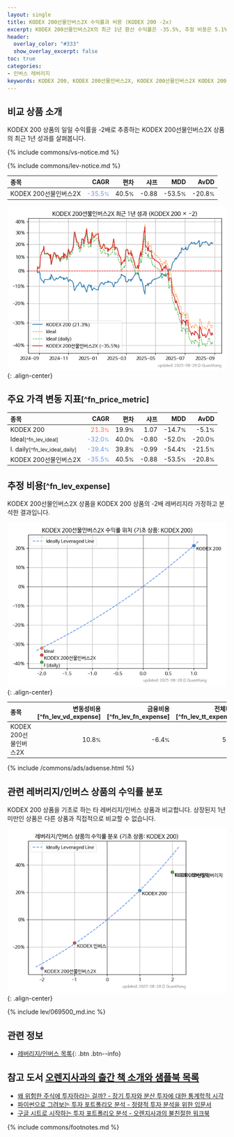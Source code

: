 ```yaml
---
layout: single
title: KODEX 200선물인버스2X 수익률과 비용 (KODEX 200 -2x)
excerpt: KODEX 200선물인버스2X의 최근 1년 환산 수익률은 -35.5%, 추정 비용은 5.1%입니다.
header:
  overlay_color: "#333"
  show_overlay_excerpt: false
toc: true
categories:
- 인버스 레버리지
keywords: KODEX 200, KODEX 200선물인버스2X, KODEX 200선물인버스2X KODEX 200 비교, 252670, 069500, 252670 252670 비교
---
```


## 비교 상품 소개


KODEX 200 상품의 일일 수익률을 -2배로 추종하는 KODEX 200선물인버스2X 상품의 최근 1년 성과를 살펴봅니다.





{% include commons/vs-notice.md %}

{% include commons/lev-notice.md %}

| **종목** | **CAGR** | **편차** | **샤프** | **MDD** | **AvDD** |
| :------------ | ------: | -----------: | -------: | ------: | -------: |
| KODEX 200선물인버스2X | <span style="color: cornflowerblue">-35.5<small>%</small></span> | 40.5<small>%</small> | -0.88 | -53.5<small>%</small> | -20.8<small>%</small> |

<!-- more -->


![KODEX 200선물인버스2X](/lev/images/252670.png){: .align-center}


## 주요 가격 변동 지표<small>[^fn_price_metric]</small>


| **종목** | **CAGR** | **편차** | **샤프** | **MDD** | **AvDD** |
| :------------ | ------: | -----------: | -------: | ------: | -------: |
| KODEX 200 | <span style="color: tomato">21.3<small>%</small></span> | 19.9<small>%</small> | 1.07 | -14.7<small>%</small> | -5.1<small>%</small> |
| Ideal<small>[^fn_lev_ideal]</small> | <span style="color: cornflowerblue">-32.0<small>%</small></span> | 40.0<small>%</small> | -0.80 | -52.0<small>%</small> | -20.0<small>%</small> |
| I. daily<small>[^fn_lev_ideal_daily]</small> | <span style="color: cornflowerblue">-39.4<small>%</small></span> | 39.8<small>%</small> | -0.99 | -54.4<small>%</small> | -21.5<small>%</small> |
| KODEX 200선물인버스2X | <span style="color: cornflowerblue">-35.5<small>%</small></span> | 40.5<small>%</small> | -0.88 | -53.5<small>%</small> | -20.8<small>%</small> |


## 추정 비용<small>[^fn_lev_expense]</small><a id="expense"></a>

KODEX 200선물인버스2X 상품을 KODEX 200 상품의 -2배 레버리지라 가정하고 분석한 결과입니다.

![KODEX 200선물인버스2X](/lev/images/252670_ideal.png){: .align-center}

| **종목** | **변동성비용**[^fn_lev_vd_expense] | **금융비용**[^fn_lev_fn_expense] | **전체비용**[^fn_lev_tt_expense] |
| :------------ | ------: | -----------: | -------: |
| KODEX 200선물인버스2X | 10.8<small>%</small> | -6.4<small>%</small> | 5.1<small>%</small> |

{% include /commons/ads/adsense.html %}



## 관련 레버리지/인버스 상품의 수익률 분포

KODEX 200 상품을 기초로 하는 타 레버리지/인버스 상품과 비교합니다. 상장된지 1년 미만인 상품은 다른 상품과 직접적으로 비교할 수 없습니다.

![KODEX 200](/lev/images/069500_ideal.png){: .align-center}

{% include lev/069500_md.inc %}


## 관련 정보

- [레버리지/인버스 목록](/lev/){: .btn .btn--info}


## 참고 도서 [오렌지사과의 출간 책 소개와 샘플북 목록](https://kongdori.tistory.com/691)

- [왜 위험한 주식에 투자하라는 걸까? - 장기 투자와 분산 투자에 대한 통계학적 시각](https://kongdori.tistory.com/421)
- [파이썬으로 그려보는 투자 포트폴리오 분석  - 정량적 투자 분석을 위한 입문서](https://kongdori.tistory.com/643)
- [구글 시트로 시작하는 투자 포트폴리오 분석 - 오렌지사과의 불친절한 워크북](https://kongdori.tistory.com/449)

{% include commons/footnotes.md %}
